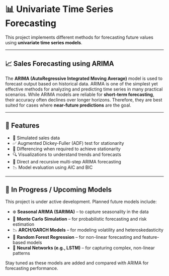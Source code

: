 # 📊 Univariate Time Series Forecasting 

This project implements different methods for forecasting future values using **univariate time series models**.

---

## 📈 Sales Forecasting using ARIMA

The **ARIMA (AutoRegressive Integrated Moving Average)** model is used to forecast  output based on historical data. ARIMA is one of the simplest yet effective methods for analyzing and predicting time series in many practical scenarios.
While ARIMA models are reliable for **short-term forecasting**, their accuracy often declines over longer horizons. Therefore, they are best suited for cases where **near-future predictions** are the goal.

---

## 🔧 Features

- 📅 Simulated sales data
- ✅ Augmented Dickey-Fuller (ADF) test for stationarity
- 🔁 Differencing when required to achieve stationarity
- 🔍 Visualizations to understand trends and forecasts
- 🔢 Direct and recursive multi-step ARIMA forecasting
- 📉 Model evaluation using AIC and BIC

---
## 🚧 In Progress / Upcoming Models

This project is under active development. Planned future models include:

- ❄️ **Seasonal ARIMA (SARIMA)** – to capture seasonality in the data
- 🎲 **Monte Carlo Simulation** – for probabilistic forecasting and risk estimation
- 📉 **ARCH/GARCH Models** – for modeling volatility and heteroskedasticity
- 🌲 **Random Forest Regression** – for non-linear forecasting and feature-based models
- 🧠 **Neural Networks (e.g., LSTM)** – for capturing complex, non-linear patterns

Stay tuned as these models are added and compared with ARIMA for forecasting performance.
